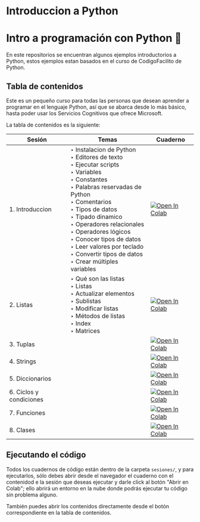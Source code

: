 # Introduccion a Python
# Intro a programación con Python :snake:

En este repositorios se encuentran algunos ejemplos introductorios a Python, estos ejemplos estan basados en el curso de CodigoFacilito de Python.

## Tabla de contenidos

Este es un pequeño curso para todas las personas que desean aprender a programar en el lenguaje Python, así que se abarca desde lo más básico, hasta poder usar los Servicios Cognitivos que ofrece Microsoft.

La tabla de contenidos es la siguiente:

| Sesión | Temas         | Cuaderno |
| ------ | ------------- | -------- |
| 1. Introduccion      | ‣ Instalacion de Python <br>‣ Editores de texto <br>‣ Ejecutar scripts <br>‣ Variables <br>‣ Constantes<br>‣ Palabras reservadas de Python <br>‣ Comentarios <br>‣ Tipos de datos <br>‣ Tipado dinamico <br>‣ Operadores relacionales <br>‣ Operadores lógicos <br>‣ Conocer tipos de datos <br>‣ Leer valores por teclado <br>‣ Convertir tipos de datos <br>‣ Crear múltiples variables| <a href="https://colab.research.google.com/github/RodolfoFerro/python-innovaccion/blob/main/sesiones/sesion-01.ipynb" target="_blank"><img src="https://colab.research.google.com/assets/colab-badge.svg" alt="Open In Colab"/></a> |
| 2. Listas     | ‣ Qué son las listas <br>‣ Listas <br>‣ Actualizar elementos  <br>‣ Sublistas <br>‣ Modificar listas <br>‣ Métodos de listas <br>‣ Index <br>‣ Matrices| <a href="https://colab.research.google.com/github/RodolfoFerro/python-innovaccion/blob/main/sesiones/sesion-02.ipynb" target="_blank"><img src="https://colab.research.google.com/assets/colab-badge.svg" alt="Open In Colab"/></a> |
| 3. Tuplas      |  | <a href="https://colab.research.google.com/github/RodolfoFerro/python-innovaccion/blob/main/sesiones/sesion-03.ipynb" target="_blank"><img src="https://colab.research.google.com/assets/colab-badge.svg" alt="Open In Colab"/></a> |
| 4. Strings      |   | <a href="https://colab.research.google.com/github/RodolfoFerro/python-innovaccion/blob/main/sesiones/sesion-04.ipynb" target="_blank"><img src="https://colab.research.google.com/assets/colab-badge.svg" alt="Open In Colab"/></a>      |
| 5. Diccionarios      |   | <a href="https://colab.research.google.com/github/RodolfoFerro/python-innovaccion/blob/main/sesiones/sesion-04.ipynb" target="_blank"><img src="https://colab.research.google.com/assets/colab-badge.svg" alt="Open In Colab"/></a>      |
| 6. Ciclos y condiciones     |   | <a href="https://colab.research.google.com/github/RodolfoFerro/python-innovaccion/blob/main/sesiones/sesion-04.ipynb" target="_blank"><img src="https://colab.research.google.com/assets/colab-badge.svg" alt="Open In Colab"/></a>      |
| 7. Funciones      |   | <a href="https://colab.research.google.com/github/RodolfoFerro/python-innovaccion/blob/main/sesiones/sesion-04.ipynb" target="_blank"><img src="https://colab.research.google.com/assets/colab-badge.svg" alt="Open In Colab"/></a>      |
| 8. Clases     |   | <a href="https://colab.research.google.com/github/RodolfoFerro/python-innovaccion/blob/main/sesiones/sesion-04.ipynb" target="_blank"><img src="https://colab.research.google.com/assets/colab-badge.svg" alt="Open In Colab"/></a>      |



## Ejecutando el código

Todos los cuadernos de código están dentro de la carpeta `sesiones/`, y para ejecutarlos, sólo debes abrir desde el navegador el cuaderno con el contenidod e la sesión que deseas ejecutar y darle click al botón "Abrir en Colab"; ello abrirá un entorno en la nube donde podrás ejecutar tu código sin problema alguno.

También puedes abrir los contenidos directamente desde el botón correspondiente en la tabla de contenidos.

